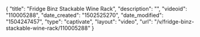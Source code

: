 {
    "title": "Fridge Binz Stackable Wine Rack",
    "description": "",
    "videoid": "110005288",
    "date_created": "1502525270",
    "date_modified": "1504247457",
    "type": "captivate",
    "layout": "video",
    "url": "\/v\/fridge-binz-stackable-wine-rack\/110005288"
}